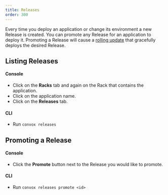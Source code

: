 ```yaml
---
title: Releases
order: 300
---
```


Every time you deploy an application or change its environment a new Release is created. You can promote any Release for an application to deploy it. Promoting a Release will cause a [rolling update](/docs/rolling-updates) that gracefully deploys the desired Release.

## Listing Releases

#### Console

* Click on the **Racks** tab and again on the Rack that contains the application.
* Click on the application name.
* Click on the **Releases** tab.

#### CLI

* Run `convox releases`

## Promoting a Release

#### Console

* Click the **Promote** button next to the Release you would like to promote.

#### CLI

* Run `convox releases promote <id>`